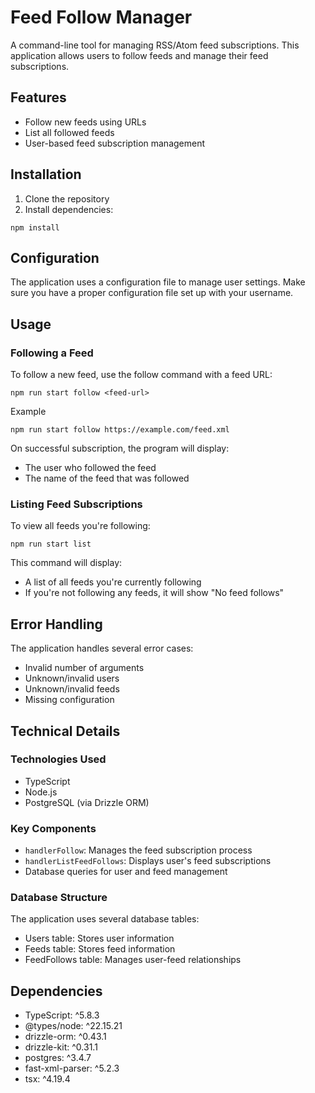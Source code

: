 ﻿# Feed Follow Manager

A command-line tool for managing RSS/Atom feed subscriptions. This application allows users to follow feeds and manage their feed subscriptions.

## Features

- Follow new feeds using URLs
- List all followed feeds
- User-based feed subscription management

## Installation

1. Clone the repository
2. Install dependencies:
```
npm install
```
## Configuration

The application uses a configuration file to manage user settings. Make sure you have a proper configuration file set up with your username.

## Usage

### Following a Feed

To follow a new feed, use the follow command with a feed URL:
```
npm run start follow <feed-url>
```
Example
```aiignore
npm run start follow https://example.com/feed.xml
```
On successful subscription, the program will display:
- The user who followed the feed
- The name of the feed that was followed

### Listing Feed Subscriptions

To view all feeds you're following:
```aiignore
npm run start list
```
This command will display:
- A list of all feeds you're currently following
- If you're not following any feeds, it will show "No feed follows"

## Error Handling

The application handles several error cases:
- Invalid number of arguments
- Unknown/invalid users
- Unknown/invalid feeds
- Missing configuration

## Technical Details

### Technologies Used

- TypeScript
- Node.js
- PostgreSQL (via Drizzle ORM)

### Key Components

- `handlerFollow`: Manages the feed subscription process
- `handlerListFeedFollows`: Displays user's feed subscriptions
- Database queries for user and feed management

### Database Structure

The application uses several database tables:
- Users table: Stores user information
- Feeds table: Stores feed information
- FeedFollows table: Manages user-feed relationships

## Dependencies

- TypeScript: ^5.8.3
- @types/node: ^22.15.21
- drizzle-orm: ^0.43.1
- drizzle-kit: ^0.31.1
- postgres: ^3.4.7
- fast-xml-parser: ^5.2.3
- tsx: ^4.19.4
